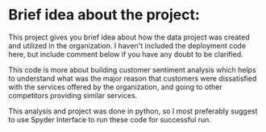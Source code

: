 # Brief idea about the project:
This project gives you brief idea about how the data project was created and utilized in the organization. I haven't included the deployment code here, but include comment below if you have any doubt to be clarified. 

This code is more about building customer sentiment analysis which helps to understand what was the major reason that customers were dissatisfied with the services offered by the organization, and going to other competitors providing similar services. 

This analysis and project was done in python, so I most preferably suggest to use Spyder Interface to run these code for successful run.
